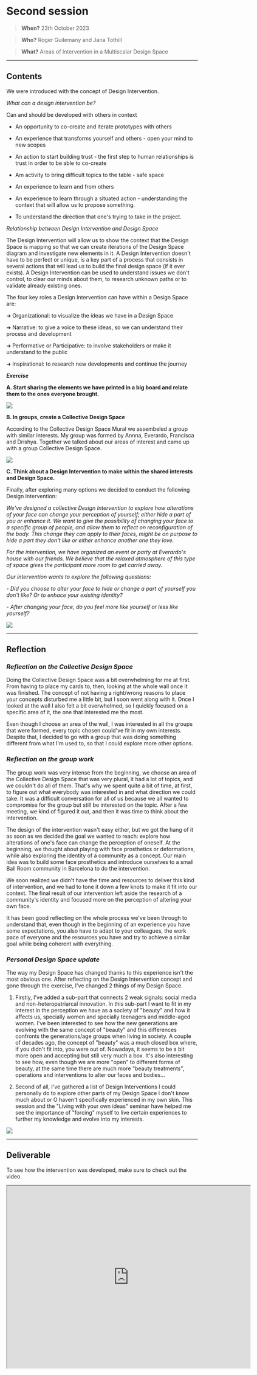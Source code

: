 # **Second session**

> **When?** 23th October 2023

> **Who?** Roger Guilemany and Jana Tothill

> **What?** Areas of Intervention in a Multiscalar Design Space

_________________________
## **Contents**

We were introduced with the concept of Design Intervention.

_What can a design intervention be?_

Can and should be developed with others in context
- An opportunity to co-create and iterate prototypes with others

- An experience that transforms yourself and others - open your mind to new scopes

- An action to start building trust - the first step to human relationships is trust in order to be able to co-create

- Am activity to bring difficult topics to the table - safe space

- An experience to learn and from others

- An experience to learn through a situated action - understanding the context that will allow us to propose something.

- To understand the direction that one's trying to take in the project.


_Relationship between Design Intervention and Design Space_

The Design Intervention will allow us to show the context that the Design Space is mapping so that we can create iterations of the Design Space diagram and investigate new elements in it. A Design Intervention doesn't have to be perfect or unique, is a key part of a process that consists in several actions that will lead us to build the final design space (if it ever exists). A Design Intervention can be used to understand issues we don't control, to clear our minds about them, to research unknown paths or to validate already existing ones.

The four key roles a Design Intervention can have within a Design Space are:

➔ Organizational: to visualize the ideas we have in a Design Space

➔ Narrative: to give a voice to these ideas, so we can understand their process and development

➔ Performative or Participative: to involve stakeholders or make it understand to the public

➔ Inspirational: to research new developments and continue the journey


**_Exercise_**

**A. Start sharing the elements we have printed in a big board and relate them to the ones everyone brought.**

![](../images/Design%20Studio/CollectiveDesignSpaceMural.jpg)

**B. In groups, create a Collective Design Space**

According to the Collective Design Space Mural we assembeled a group with similar interests. My group was formed by Annna, Everardo, Francisca and Drishya. Together we talked about our areas of interest and came up with a group Collective Design Space.

![](../images/Design%20Studio/GroupCollectiveDesignSpace.jpg)

**C. Think about a Design Intervention to make within the shared interests and Design Space.**

Finally, after exploring many options we decided to conduct the following Design Intervention:

_We've designed a collective Design Intervention to explore how alterations of your face can change your perception of yourself; either hide a part of you or enhance it. We want to give the possibility of changing your face to a specific group of people, and allow them to reflect on reconfiguration of the body. This change they can apply to their faces, might be on purpose to hide a part they don't like or either enhance another one they love._

_For the intervention, we have organized an event or party at Everardo's house with our friends. We believe that the relaxed atmosphere of this type of space gives the participant more room to get carried away._

_Our intervention wants to explore the following questions:_

_- Did you choose to alter your face to hide or change a part of yourself you don't like? Or to enhace your existing identity?_

_- After changing your face, do you feel more like yourself or less like yourself?_

![](../images/Design%20Studio/DesignInterventionGIF.gif)



______________________________
## **Reflection**

### **_Reflection on the Collective Design Space_**

Doing the Collective Design Space was a bit overwhelming for me at first. From having to place my cards to, then, looking at the whole wall once it was finished. The concept of not having a right/wrong reasons to place your concepts disturbed me a little bit, but I soon went along with it. Once I looked at the wall I also felt a bit overwhelmed, so I quickly focused on a specific area of it, the one that interested me the most.

Even though I choose an area of the wall, I was interested in all the groups that were formed, every topic chosen could've fit in my own interests. Despite that, I decided to go with a group that was doing something different from what I'm used to, so that I could explore more other options.


### **_Reflection on the group work_**

The group work was very intense from the beginning, we choose an area of the Collective Design Space that was very plural, it had a lot of topics, and we couldn't do all of them. That's why we spent quite a bit of time, at first, to figure out what everybody was interested in and what direction we could take. It was a difficult conversation for all of us because we all wanted to compromise for the group but still be interested on the topic. After a few meeting, we kind of figured it out, and then it was time to think about the intervention.

The design of the intervention wasn't easy either, but we got the hang of it as soon as we decided the goal we wanted to reach: explore how alterations of one's face can change the perception of oneself. At the beginning, we thought about playing with face prosthetics or deformations, while also exploring the identity of a community as a concept. Our main idea was to build some face prosthetics and introduce ourselves to a small Ball Room community in Barcelona to do the intervention.

We soon realized we didn't have the time and resources to deliver this kind of intervention, and we had to tone it down a few knots to make it fit into our context. The final result of our intervention left aside the research of a community's identity and focused more on the perception of altering your own face.

It has been good reflecting on the whole process we've been through to understand that, even though in the beginning of an experience you have some expectations, you also have to adapt to your colleagues, the work pace of everyone and the resources you have and try to achieve a similar goal while being coherent with everything.

### **_Personal Design Space update_**
The way my Design Space has changed thanks to this experience isn't the most obvious one. After reflecting on the Design Intervention concept and gone through the exercise, I've changed 2 things of my Design Space.

1. Firstly, I've added a sub-part that connects 2 weak signals: social media and non-heteropatriarcal innovation. In this sub-part I want to fit in my interest in the perception we have as a society of "beauty" and how it affects us, specially women and specially teenagers and middle-aged women. I've been interested to see how the new generations are evolving with the same concept of "beauty" and this differences confronts the generations/age groups when living in society. A couple of decades ago, the concept of "beauty" was a much closed box where, if you didn't fit into, you were out of. Nowadays, it seems to be a bit more open and accepting but still very much a box. It's also interesting to see how, even though we are more "open" to different forms of beauty, at the same time there are much more "beauty treatments", operations and interventions to alter our faces and bodies...

2. Second of all, I've gathered a list of Design Interventions I could personally do to explore other parts of my Design Space I don't know much about or O haven't specifically experienced in my own skin. This session and the "Living with your own ideas" seminar have helped me see the importance of "forcing" myself to live certain experiences to further my knowledge and evolve into my interests.

![](../images/Design%20Studio/UpdatedDesignSpace.jpg)

__________________
## **Deliverable**

To see how the intervention was developed, make sure to check out the video.

<iframe src="https://drive.google.com/file/d/1ouCHZIsyBYMkY5GwD-QtFqxdCGDZjjHG/preview" width="640" height="480" allow="autoplay"></iframe>